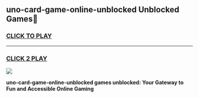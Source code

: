 
## uno-card-game-online-unblocked Unblocked Games👋
<h3>
<a href="https://news.freeplayer.one?title=uno-card-game-online-unblocked&ref=16F">CLICK TO PLAY</a></h3>
<hr>

<h3>
<a href="https://news.freeplayer.one?title=uno-card-game-online-unblocked&ref=16F">CLICK 2 PLAY</a>
  
</h3>

<a href="https://news.freeplayer.one?title=uno-card-game-online-unblocked&ref=16F/"><img src="https://clearcache.store/games.png"></a>


**uno-card-game-online-unblocked games unblocked: Your Gateway to Fun and Accessible Online Gaming**
